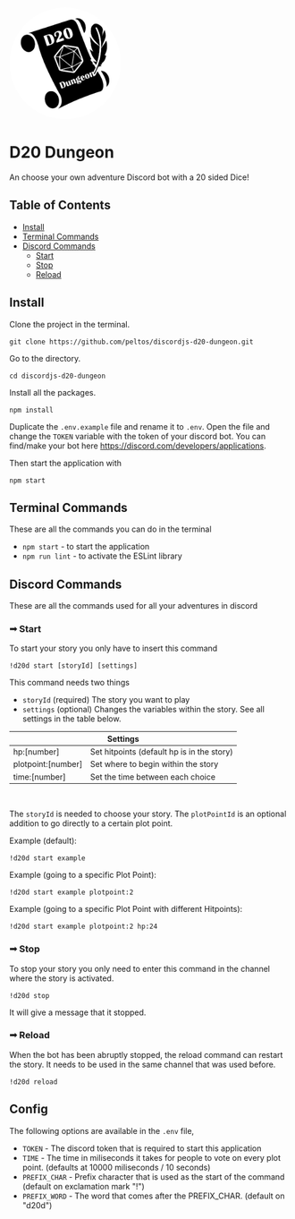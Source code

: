<img alt="D20 Dungeon" src="./src/images/icon.jpg" data-canonical-src="https://gyazo.com/eb5c5741b6a9a16c692170a41a49c858.png" width="200" height="200" style="border-radius: 50%;" />

# D20 Dungeon
An choose your own adventure Discord bot with a 20 sided Dice!

## Table of Contents  
- [Install](#Install)  
- [Terminal Commands](#Terminal-Commands)  
- [Discord Commands](#Discord-Commands)  
  - [Start](#&#10143;-Start)
  - [Stop](#&#10143;-Stop)
  - [Reload](#&#10143;-Reload)

## Install

Clone the project in the terminal.

```
git clone https://github.com/peltos/discordjs-d20-dungeon.git
```

Go to the directory.

```
cd discordjs-d20-dungeon
```

Install all the packages.

```
npm install
```

Duplicate the `.env.example` file and rename it to `.env`. Open the file and change the `TOKEN` variable with the token of your discord bot. You can find/make your bot here https://discord.com/developers/applications.

Then start the application with

```
npm start
```

## Terminal Commands
These are all the commands you can do in the terminal
- `npm start` - to start the application
- `npm run lint` - to activate the ESLint library


## Discord Commands
These are all the commands used for all your adventures in discord

### &#10143; Start

To start your story you only have to insert this command

```
!d20d start [storyId] [settings]
```
This command needs two things

- `storyId` (required) The story you want to play
- `settings` (optional) Changes the variables within the story. See all settings in the table below.

<table>
    <thead>
        <tr>
            <th colspan=2>Settings</th>
        </tr>
    </thead>
    <tbody>
        <tr>
            <td>hp:[number]</td>
            <td>Set hitpoints (default hp is in the story)</td>
        </tr>
        <tr>
            <td>plotpoint:[number]</td>
            <td>Set where to begin within the story</td>
        </tr>
        <tr>
            <td>time:[number]</td>
            <td>Set the time between each choice</td>
        </tr>
    </tbody>
</table>
<br>

The `storyId` is needed to choose your story. The `plotPointId` is an optional addition to go directly to a certain plot point.

Example (default):  
```
!d20d start example
```

Example (going to a specific Plot Point):  
```
!d20d start example plotpoint:2
```

Example (going to a specific Plot Point with different Hitpoints):  
```
!d20d start example plotpoint:2 hp:24
```

### &#10143; Stop

To stop your story you only need to enter this command in the channel where the story is activated.

```
!d20d stop
```
It will give a message that it stopped.

### &#10143; Reload

When the bot has been abruptly stopped, the reload command can restart the story. It needs to be used in the same channel that was used before.

```
!d20d reload
```

## Config

The following options are available in the `.env` file,
- `TOKEN` - The discord token that is required to start this application
- `TIME` - The time in miliseconds it takes for people to vote on every plot point. (defaults at 10000 miliseconds / 10 seconds)
- `PREFIX_CHAR` - Prefix character that is used as the start of the command (default on exclamation mark "!")
- `PREFIX_WORD` - The word that comes after the PREFIX_CHAR. (default on "d20d")